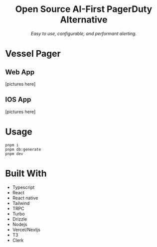 <h1 align="center">
Open Source AI-First PagerDuty Alternative
</h1>

<div align="center">
<i>Easy to use, configurable, and performant alerting.</i>
</div>

# Vessel Pager

## Web App

[pictures here]

## IOS App

[pictures here]

# Usage

```
pnpm i
pnpm db:generate
pnpm dev
```

# Built With

- Typescript
- React
- React native
- Tailwind
- TRPC
- Turbo
- Drizzle
- Nodejs
- Vercel/Nextjs
- T3
- Clerk

```

```
